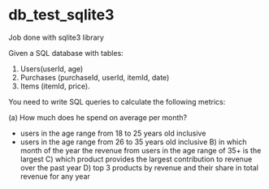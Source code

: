 # db_test_sqlite3
Job done with sqlite3 library

Given a SQL database with tables:
1) Users(userId, age)
2) Purchases (purchaseId, userId, itemId, date)
3) Items (itemId, price).


You need to write SQL queries to calculate the following metrics:

(a) How much does he spend on average per month?
- users in the age range from 18 to 25 years old inclusive
- users in the age range from 26 to 35 years old inclusive
B) in which month of the year the revenue from users in the age range of 35+ is the largest
C) which product provides the largest contribution to revenue over the past year
D) top 3 products by revenue and their share in total revenue for any year
